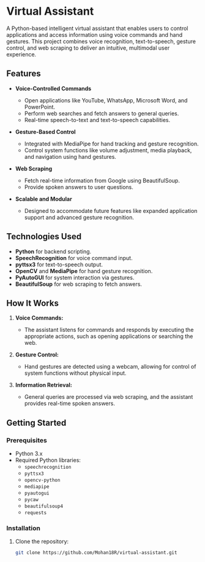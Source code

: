 # Virtual Assistant

A Python-based intelligent virtual assistant that enables users to control applications and access information using voice commands and hand gestures. This project combines voice recognition, text-to-speech, gesture control, and web scraping to deliver an intuitive, multimodal user experience.

## Features

- **Voice-Controlled Commands**  
  - Open applications like YouTube, WhatsApp, Microsoft Word, and PowerPoint.
  - Perform web searches and fetch answers to general queries.
  - Real-time speech-to-text and text-to-speech capabilities.

- **Gesture-Based Control**  
  - Integrated with MediaPipe for hand tracking and gesture recognition.
  - Control system functions like volume adjustment, media playback, and navigation using hand gestures.

- **Web Scraping**  
  - Fetch real-time information from Google using BeautifulSoup.
  - Provide spoken answers to user questions.

- **Scalable and Modular**  
  - Designed to accommodate future features like expanded application support and advanced gesture recognition.

## Technologies Used

- **Python** for backend scripting.
- **SpeechRecognition** for voice command input.
- **pyttsx3** for text-to-speech output.
- **OpenCV** and **MediaPipe** for hand gesture recognition.
- **PyAutoGUI** for system interaction via gestures.
- **BeautifulSoup** for web scraping to fetch answers.

## How It Works

1. **Voice Commands:**  
   - The assistant listens for commands and responds by executing the appropriate actions, such as opening applications or searching the web.

2. **Gesture Control:**  
   - Hand gestures are detected using a webcam, allowing for control of system functions without physical input.

3. **Information Retrieval:**  
   - General queries are processed via web scraping, and the assistant provides real-time spoken answers.

## Getting Started

### Prerequisites

- Python 3.x
- Required Python libraries:
  - `speechrecognition`
  - `pyttsx3`
  - `opencv-python`
  - `mediapipe`
  - `pyautogui`
  - `pycaw`
  - `beautifulsoup4`
  - `requests`

### Installation

1. Clone the repository:
   ```bash
   git clone https://github.com/Mohan18R/virtual-assistant.git
